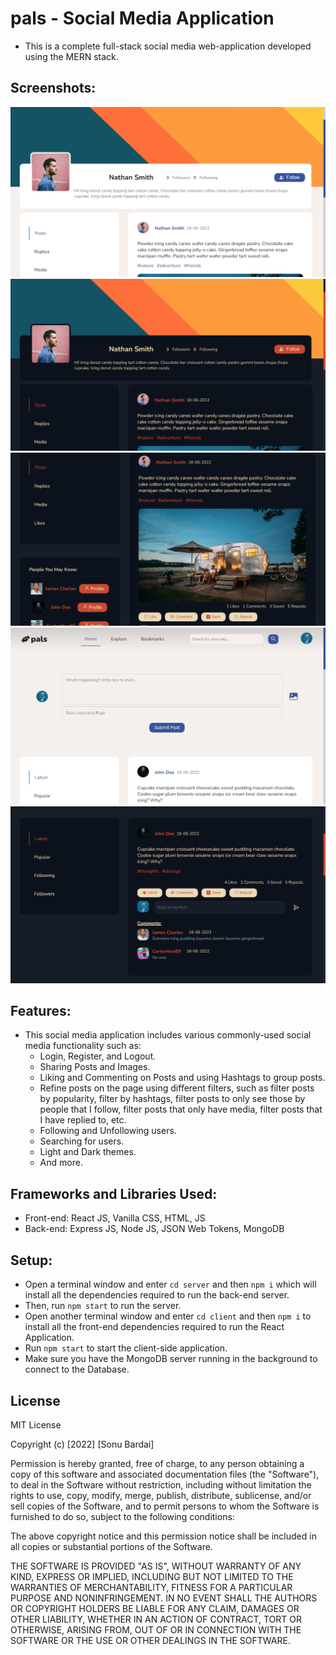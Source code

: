 # pals - Social Media Application

-   This is a complete full-stack social media web-application developed using the MERN stack.

## Screenshots:

![light_profile](./Screenshots/img1.png)
![dark_profile](./Screenshots/img2.png)
![profile_filters](./Screenshots/img3.png)
![home_page](./Screenshots/img4.png)
![post](./Screenshots/img5.png)

## Features:

-   This social media application includes various commonly-used social media functionality such as:
    -   Login, Register, and Logout.
    -   Sharing Posts and Images.
    -   Liking and Commenting on Posts and using Hashtags to group posts.
    -   Refine posts on the page using different filters, such as filter posts by popularity, filter by hashtags, filter posts to only see those by people that I follow, filter posts that only have media, filter posts that I have replied to, etc.
    -   Following and Unfollowing users.
    -   Searching for users.
    -   Light and Dark themes.
    -   And more.

## Frameworks and Libraries Used:

-   Front-end: React JS, Vanilla CSS, HTML, JS
-   Back-end: Express JS, Node JS, JSON Web Tokens, MongoDB

## Setup:

-   Open a terminal window and enter `cd server` and then `npm i` which will install all the dependencies required to run the back-end server.
-   Then, run `npm start` to run the server.
-   Open another terminal window and enter `cd client` and then `npm i` to install all the front-end dependencies required to run the React Application.
-   Run `npm start` to start the client-side application.
-   Make sure you have the MongoDB server running in the background to connect to the Database.

## License

MIT License

Copyright (c) [2022] [Sonu Bardai]

Permission is hereby granted, free of charge, to any person obtaining a copy
of this software and associated documentation files (the "Software"), to deal
in the Software without restriction, including without limitation the rights
to use, copy, modify, merge, publish, distribute, sublicense, and/or sell
copies of the Software, and to permit persons to whom the Software is
furnished to do so, subject to the following conditions:

The above copyright notice and this permission notice shall be included in all
copies or substantial portions of the Software.

THE SOFTWARE IS PROVIDED "AS IS", WITHOUT WARRANTY OF ANY KIND, EXPRESS OR
IMPLIED, INCLUDING BUT NOT LIMITED TO THE WARRANTIES OF MERCHANTABILITY,
FITNESS FOR A PARTICULAR PURPOSE AND NONINFRINGEMENT. IN NO EVENT SHALL THE
AUTHORS OR COPYRIGHT HOLDERS BE LIABLE FOR ANY CLAIM, DAMAGES OR OTHER
LIABILITY, WHETHER IN AN ACTION OF CONTRACT, TORT OR OTHERWISE, ARISING FROM,
OUT OF OR IN CONNECTION WITH THE SOFTWARE OR THE USE OR OTHER DEALINGS IN THE
SOFTWARE.
